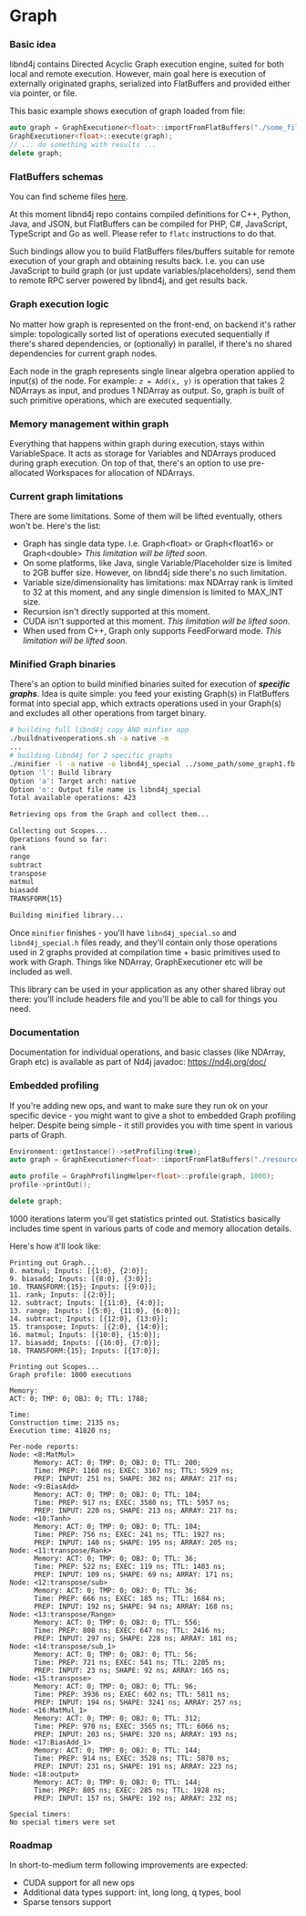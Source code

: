 # Graph

### Basic idea
libnd4j contains Directed Acyclic Graph execution engine, suited for both local and remote execution. However, main goal here is execution of externally originated graphs, serialized into FlatBuffers and provided either via pointer, or file.  


This basic example shows execution of graph loaded from file:
```c++
auto graph = GraphExecutioner<float>::importFromFlatBuffers("./some_file.fb");
GraphExecutioner<float>::execute(graph);
// ... do something with results ...
delete graph;
```

### FlatBuffers schemas
You can find scheme files [here](https://github.com/deeplearning4j/libnd4j/tree/master/include/graph/scheme).

At this moment libnd4j repo contains compiled definitions for C++, Python, Java, and JSON, but FlatBuffers can be compiled for PHP, C#, JavaScript, TypeScript and Go as well. Please refer to `flatc` instructions to do that.

Such bindings allow you to build FlatBuffers files/buffers suitable for remote execution of your graph and obtaining results back. I.e. you can use JavaScript to build graph (or just update variables/placeholders), send them to remote RPC server powered by libnd4j, and get results back.

### Graph execution logic
No matter how graph is represented on the front-end, on backend it's rather simple: topologically sorted list of operations executed sequentially if there's shared dependencies, or (optionally) in parallel, if there's no shared dependencies for current graph nodes.

Each node in the graph represents single linear algebra operation applied to input(s) of the node. For example: `z = Add(x, y)` is operation that takes 2 NDArrays as input, and produes 1 NDArray as output. So, graph is built of such primitive operations, which are executed sequentially. 

### Memory management within graph
Everything that happens within graph during execution, stays within VariableSpace. It acts as storage for Variables and NDArrays produced during graph execution. On top of that, there's an option to use pre-allocated Workspaces for allocation of NDArrays.


### Current graph limitations
There are some limitations. Some of them will be lifted eventually, others won't be. Here's the list:
- Graph has single data type. I.e. Graph&lt;float&gt; or Graph&lt;float16&gt; or Graph&lt;double&gt; _This limitation will be lifted soon._
- On some platforms, like Java, single Variable/Placeholder size is limited to 2GB buffer size. However, on libnd4j side there's no such limitation.
- Variable size/dimensionality has limitations: max NDArray rank is limited to 32 at this moment, and any single dimension is limited to MAX_INT size. 
- Recursion isn't directly supported at this moment.
- CUDA isn't supported at this moment. _This limitation will be lifted soon._
- When used from C++, Graph only supports FeedForward mode. _This limitation will be lifted soon._

### Minified Graph binaries
There's an option to build minified binaries suited for execution of ***specific graphs***. Idea is quite simple: you feed your existing Graph(s) in FlatBuffers format into special app, which extracts operations used in your Graph(s) and excludes all other operations from target binary.
```bash
# building full libnd4j copy AND minfier app
./buildnativeoperations.sh -a native -m 
...
# building libnd4j for 2 specific graphs
./minifier -l -a native -o libnd4j_special ../some_path/some_graph1.fb ../some_path/some_graph2.fb
Option 'l': Build library
Option 'a': Target arch: native
Option 'o': Output file name is libnd4j_special
Total available operations: 423

Retrieving ops from the Graph and collect them...

Collecting out Scopes...
Operations found so far:
rank
range
subtract
transpose
matmul
biasadd
TRANSFORM{15}

Building minified library...
``` 

Once `minifier` finishes - you'll have `libnd4j_special.so` and `libnd4j_special.h` files ready, and they'll contain only those operations used in 2 graphs provided at compilation time + basic primitives used to work with Graph. Things like NDArray, GraphExecutioner etc will be included as well.

This library can be used in your application as any other shared libray out there: you'll include headers file and you'll be able to call for things you need. 

### Documentation 
Documentation for individual operations, and basic classes (like NDArray, Graph etc) is available as part of Nd4j javadoc: https://nd4j.org/doc/

### Embedded profiling
If you're adding new ops, and want to make sure they run ok on your specific device - you might want to give a shot to embedded Graph profiling helper.
Despite being simple - it still provides you with time spent in various parts of Graph.

```c++
Environment::getInstance()->setProfiling(true);
auto graph = GraphExecutioner<float>::importFromFlatBuffers("./resources/ae_00.fb");

auto profile = GraphProfilingHelper<float>::profile(graph, 1000);
profile->printOut();

delete graph;
```

1000 iterations laterm you'll get statistics printed out. Statistics basically includes time spent in various parts of code and memory allocation details. 

Here's how it'll look like:
```
Printing out Graph...
8. matmul; Inputs: [{1:0}, {2:0}]; 
9. biasadd; Inputs: [{8:0}, {3:0}]; 
10. TRANSFORM:{15}; Inputs: [{9:0}]; 
11. rank; Inputs: [{2:0}]; 
12. subtract; Inputs: [{11:0}, {4:0}]; 
13. range; Inputs: [{5:0}, {11:0}, {6:0}]; 
14. subtract; Inputs: [{12:0}, {13:0}]; 
15. transpose; Inputs: [{2:0}, {14:0}]; 
16. matmul; Inputs: [{10:0}, {15:0}]; 
17. biasadd; Inputs: [{16:0}, {7:0}]; 
18. TRANSFORM:{15}; Inputs: [{17:0}]; 

Printing out Scopes...
Graph profile: 1000 executions

Memory:
ACT: 0; TMP: 0; OBJ: 0; TTL: 1788;

Time:
Construction time: 2135 ns;
Execution time: 41820 ns;

Per-node reports:
Node: <8:MatMul>
      Memory: ACT: 0; TMP: 0; OBJ: 0; TTL: 200;
      Time: PREP: 1160 ns; EXEC: 3167 ns; TTL: 5929 ns;
      PREP: INPUT: 251 ns; SHAPE: 382 ns; ARRAY: 217 ns;
Node: <9:BiasAdd>
      Memory: ACT: 0; TMP: 0; OBJ: 0; TTL: 104;
      Time: PREP: 917 ns; EXEC: 3580 ns; TTL: 5957 ns;
      PREP: INPUT: 220 ns; SHAPE: 213 ns; ARRAY: 217 ns;
Node: <10:Tanh>
      Memory: ACT: 0; TMP: 0; OBJ: 0; TTL: 104;
      Time: PREP: 756 ns; EXEC: 241 ns; TTL: 1927 ns;
      PREP: INPUT: 140 ns; SHAPE: 195 ns; ARRAY: 205 ns;
Node: <11:transpose/Rank>
      Memory: ACT: 0; TMP: 0; OBJ: 0; TTL: 36;
      Time: PREP: 522 ns; EXEC: 119 ns; TTL: 1403 ns;
      PREP: INPUT: 109 ns; SHAPE: 69 ns; ARRAY: 171 ns;
Node: <12:transpose/sub>
      Memory: ACT: 0; TMP: 0; OBJ: 0; TTL: 36;
      Time: PREP: 666 ns; EXEC: 185 ns; TTL: 1684 ns;
      PREP: INPUT: 192 ns; SHAPE: 94 ns; ARRAY: 168 ns;
Node: <13:transpose/Range>
      Memory: ACT: 0; TMP: 0; OBJ: 0; TTL: 556;
      Time: PREP: 808 ns; EXEC: 647 ns; TTL: 2416 ns;
      PREP: INPUT: 297 ns; SHAPE: 228 ns; ARRAY: 181 ns;
Node: <14:transpose/sub_1>
      Memory: ACT: 0; TMP: 0; OBJ: 0; TTL: 56;
      Time: PREP: 721 ns; EXEC: 541 ns; TTL: 2205 ns;
      PREP: INPUT: 23 ns; SHAPE: 92 ns; ARRAY: 165 ns;
Node: <15:transpose>
      Memory: ACT: 0; TMP: 0; OBJ: 0; TTL: 96;
      Time: PREP: 3936 ns; EXEC: 602 ns; TTL: 5811 ns;
      PREP: INPUT: 194 ns; SHAPE: 3241 ns; ARRAY: 257 ns;
Node: <16:MatMul_1>
      Memory: ACT: 0; TMP: 0; OBJ: 0; TTL: 312;
      Time: PREP: 970 ns; EXEC: 3565 ns; TTL: 6066 ns;
      PREP: INPUT: 203 ns; SHAPE: 320 ns; ARRAY: 193 ns;
Node: <17:BiasAdd_1>
      Memory: ACT: 0; TMP: 0; OBJ: 0; TTL: 144;
      Time: PREP: 914 ns; EXEC: 3528 ns; TTL: 5870 ns;
      PREP: INPUT: 231 ns; SHAPE: 191 ns; ARRAY: 223 ns;
Node: <18:output>
      Memory: ACT: 0; TMP: 0; OBJ: 0; TTL: 144;
      Time: PREP: 805 ns; EXEC: 285 ns; TTL: 1928 ns;
      PREP: INPUT: 157 ns; SHAPE: 192 ns; ARRAY: 232 ns;

Special timers:
No special timers were set
```


### Roadmap
In short-to-medium term following improvements are expected:
- CUDA support for all new ops
- Additional data types support: int, long long, q types, bool
- Sparse tensors support


